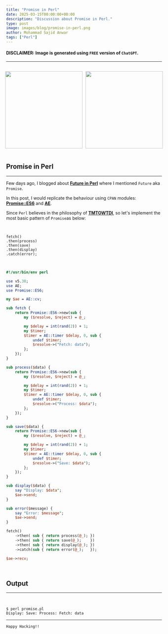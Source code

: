 ```yaml
---
title: "Promise in Perl"
date: 2025-03-15T00:00:00+00:00
description: "Discussion about Promise in Perl."
type: post
image: images/blog/promise-in-perl.png
author: Mohammad Sajid Anwar
tags: ["Perl"]
---
```


#### **DISCLAIMER:** Image is generated using `FREE` version of `ChatGPT`.
***

<br>

<div style="display: flex; justify-content: center; gap: 10px;">
    <a href="/blog/future-in-perl" title="Future in Perl">
        <img src="/images/blog/future-in-perl-mini.png" width="250">
    </a>
    <a href="/blog/mce-how-to" title="MCE - How to?">
        <img src="/images/blog/mce-how-to-mini.png" width="250">
    </a>
</div>

<br>

## Promise in Perl
***

Few days ago, I blogged about [**Future in Perl**](https://theweeklychallenge.org/blog/future-in-perl) where I mentioned `Future` aka `Promise`.

In this post, I would replicate the behaviour using `CPAN` modules: [**Promise::ES6**](https://metacpan.org/pod/Promise::ES6) and [**AE**](https://metacpan.org/pod/AE).

Since `Perl` believes in the philosophy of [**TMTOWTDI**](https://wiki.c2.com/?ThereIsMoreThanOneWayToDoIt), so let's implement the most basic pattern of `Promise`as below:

<br>

    fetch()
    .then(process)
    .then(save)
    .then(display)
    .catch(error);

<br>

```perl
#!/usr/bin/env perl

use v5.38;
use AE;
use Promise::ES6;

my $ae = AE::cv;

sub fetch {
    return Promise::ES6->new(sub {
        my ($resolve, $reject) = @_;

        my $delay = int(rand(2)) + 1;
        my $timer;
        $timer = AE::timer $delay, 0, sub {
            undef $timer;
            $resolve->("Fetch: data");
        };
    });
}

sub process($data) {
    return Promise::ES6->new(sub {
        my ($resolve, $reject) = @_;

        my $delay = int(rand(2)) + 1;
        my $timer;
        $timer = AE::timer $delay, 0, sub {
            undef $timer;
            $resolve->("Process: $data");
        };
    });
}

sub save($data) {
    return Promise::ES6->new(sub {
        my ($resolve, $reject) = @_;

        my $delay = int(rand(2)) + 1;
        my $timer;
        $timer = AE::timer $delay, 0, sub {
            undef $timer;
            $resolve->("Save: $data");
        };
    });
}

sub display($data) {
    say "Display: $data";
    $ae->send;
}

sub error($message) {
    say "Error: $message";
    $ae->send;
}

fetch()
    ->then( sub { return process(@_); })
    ->then( sub { return save(@_);    })
    ->then( sub { return display(@_); })
    ->catch(sub { return error(@_);   });

$ae->recv;
```

<br>

## Output
***

<br>

    $ perl promise.pl
    Display: Save: Process: Fetch: data

***

`Happy Hacking!!`
